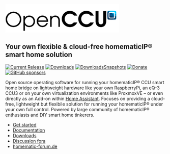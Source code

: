 [![OpenCCU - A homematicIP® CCU smart home bridge under your control](https://github.com/OpenCCU/OpenCCU/blob/master/release/logo.png)](https://openccu.de/)

## Your own flexible & cloud-free homematicIP® smart home solution
[![Current Release](https://img.shields.io/github/release/OpenCCU/OpenCCU.svg)](https://github.com/OpenCCU/OpenCCU/releases/latest)
[![Downloads](https://img.shields.io/github/downloads/OpenCCU/OpenCCU/latest/total.svg)](https://github.com/OpenCCU/OpenCCU/releases/latest)
[![DownloadsSnapshots](https://img.shields.io/github/downloads/OpenCCU/OpenCCU/snapshots/total.svg)](https://github.com/OpenCCU/OpenCCU/releases/snapshots)
[![Donate](https://img.shields.io/badge/donate-PayPal-green.svg)](https://www.paypal.com/cgi-bin/webscr?cmd=_s-xclick&hosted_button_id=RAQSDY9YNZVCL)
[![GitHub sponsors](https://img.shields.io/static/v1?label=Sponsor&message=%E2%9D%A4&logo=GitHub&link=https://github.com/sponsors/jens-maus)](https://github.com/sponsors/jens-maus)

Open source operating software for running your homematicIP® CCU smart home bridge on lightweight hardware like your own RaspberryPi, an eQ-3 CCU3 or on your own virtualization environments like ProxmoxVE – or even directly as an Add-on within [Home Assistant](https://www.home-assistant.io/). Focuses on providing a cloud-free, lightweight but flexibile solution for running your homematicIP® under your own full control. Powered by large community of homematicIP® enthusiasts and DIY smart home tinkerers.

- [Get started](https://github.com/OpenCCU/OpenCCU/wiki/Installation#schnellstart)
- [Documentation](https://github.com/OpenCCU/OpenCCU/wiki)
- [Downloads](https://github.com/OpenCCU/OpenCCU/releases)
- [Discussion fora](https://github.com/orgs/OpenCCU/discussions)
- [homematic-forum.de](https://homematic-forum.de/forum/viewforum.php?f=65)
